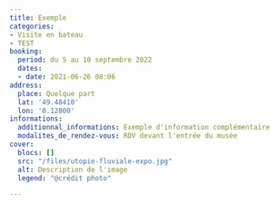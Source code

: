 ```yaml
---
title: Exemple
categories:
- Visite en bateau
- TEST
booking:
  period: du 5 au 10 septembre 2022
  dates:
  - date: 2021-06-26 08:06
address:
  place: Quelque part
  lat: '49.48410'
  lon: '0.12800'
informations:
  additionnal_informations: Exemple d'information complémentaire
  modalites_de_rendez-vous: RDV devant l'entrée du musée
cover:
  blocs: []
  src: "/files/utopie-fluviale-expo.jpg"
  alt: Description de l'image
  legend: "@crédit photo"

---
```

